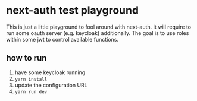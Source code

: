 # next-auth test playground

This is just a little playground to fool around with next-auth. It will require
to run some oauth server (e.g. keycloak) additionally. The goal is to use roles
within some jwt to control available functions.

## how to run

1. have some keycloak running
2. `yarn install`
3. update the configuration URL
4. `yarn run dev`
